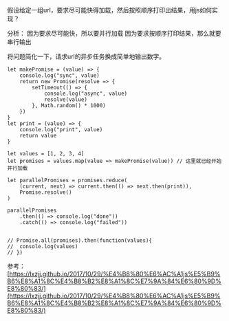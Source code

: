 假设给定一组url，要求尽可能快得加载，然后按照顺序打印出结果，用js如何实现？

分析：
因为要求尽可能快，所以要并行加载
因为要求按顺序打印结果，那么就要串行输出


将问题简化一下，请求url的异步任务换成简单地输出数字。
~~~
let makePromise = (value) => {
    console.log("sync", value)
    return new Promise(resolve => {
        setTimeout(() => {
            console.log("async", value)
            resolve(value)
        }, Math.random() * 1000)
    })
}
let print = (value) => {
    console.log("print", value)
    return value
}

let values = [1, 2, 3, 4]
let promises = values.map(value => makePromise(value)) // 这里就已经开始并行加载

let parallelPromises = promises.reduce(
    (current, next) => current.then(() => next.then(print)),
    Promise.resolve()
)

parallelPromises
    .then(() => console.log("done"))
    .catch(() => console.log("failed"))


// Promise.all(promises).then(function(values){
// 	console.log(values)
// })
~~~

参考：
[https://lxzjj.github.io/2017/10/29/%E4%B8%80%E6%AC%A1js%E5%B9%B6%E8%A1%8C%E4%B8%B2%E8%A1%8C%E7%9A%84%E6%80%9D%E8%80%83/](https://lxzjj.github.io/2017/10/29/%E4%B8%80%E6%AC%A1js%E5%B9%B6%E8%A1%8C%E4%B8%B2%E8%A1%8C%E7%9A%84%E6%80%9D%E8%80%83/)